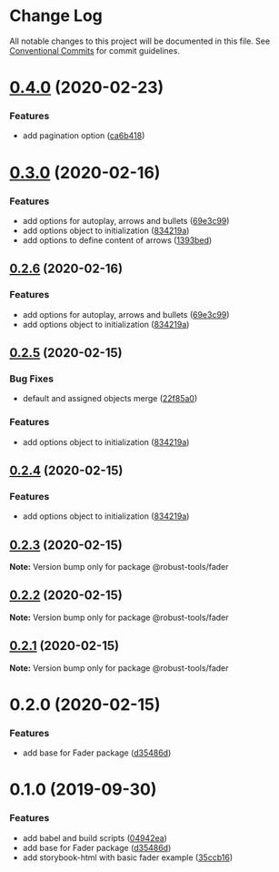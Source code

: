 # Change Log

All notable changes to this project will be documented in this file.
See [Conventional Commits](https://conventionalcommits.org) for commit guidelines.

# [0.4.0](https://github.com/RobustaStudio/robust-tools/compare/@robust-tools/fader@0.2.3...@robust-tools/fader@0.4.0) (2020-02-23)

### Features

* add pagination option ([ca6b418](https://github.com/RobustaStudio/robust-tools/commit/ca6b418))





# [0.3.0](https://github.com/RobustaStudio/robust-tools/compare/@robust-tools/fader@0.2.3...@robust-tools/fader@0.3.0) (2020-02-16)

### Features

- add options for autoplay, arrows and bullets ([69e3c99](https://github.com/RobustaStudio/robust-tools/commit/69e3c99))
- add options object to initialization ([834219a](https://github.com/RobustaStudio/robust-tools/commit/834219a))
- add options to define content of arrows ([1393bed](https://github.com/RobustaStudio/robust-tools/commit/1393bed))

## [0.2.6](https://github.com/RobustaStudio/robust-tools/compare/@robust-tools/fader@0.2.3...@robust-tools/fader@0.2.6) (2020-02-16)

### Features

- add options for autoplay, arrows and bullets ([69e3c99](https://github.com/RobustaStudio/robust-tools/commit/69e3c99))
- add options object to initialization ([834219a](https://github.com/RobustaStudio/robust-tools/commit/834219a))

## [0.2.5](https://github.com/RobustaStudio/robust-tools/compare/@robust-tools/fader@0.2.3...@robust-tools/fader@0.2.5) (2020-02-15)

### Bug Fixes

- default and assigned objects merge ([22f85a0](https://github.com/RobustaStudio/robust-tools/commit/22f85a0))

### Features

- add options object to initialization ([834219a](https://github.com/RobustaStudio/robust-tools/commit/834219a))

## [0.2.4](https://github.com/RobustaStudio/robust-tools/compare/@robust-tools/fader@0.2.3...@robust-tools/fader@0.2.4) (2020-02-15)

### Features

- add options object to initialization ([834219a](https://github.com/RobustaStudio/robust-tools/commit/834219a))

## [0.2.3](https://github.com/RobustaStudio/robust-tools/compare/@robust-tools/fader@0.2.2...@robust-tools/fader@0.2.3) (2020-02-15)

**Note:** Version bump only for package @robust-tools/fader

## [0.2.2](https://github.com/RobustaStudio/robust-tools/compare/@robust-tools/fader@0.2.1...@robust-tools/fader@0.2.2) (2020-02-15)

**Note:** Version bump only for package @robust-tools/fader

## [0.2.1](https://github.com/RobustaStudio/robust-tools/compare/@robust-tools/fader@0.2.0...@robust-tools/fader@0.2.1) (2020-02-15)

**Note:** Version bump only for package @robust-tools/fader

# 0.2.0 (2020-02-15)

### Features

- add base for Fader package ([d35486d](https://github.com/RobustaStudio/robust-tools/commit/d35486d))

# 0.1.0 (2019-09-30)

### Features

- add babel and build scripts ([04942ea](https://github.com/RobustaStudio/robust-tools/commit/04942ea))
- add base for Fader package ([d35486d](https://github.com/RobustaStudio/robust-tools/commit/d35486d))
- add storybook-html with basic fader example ([35ccb16](https://github.com/RobustaStudio/robust-tools/commit/35ccb16))
